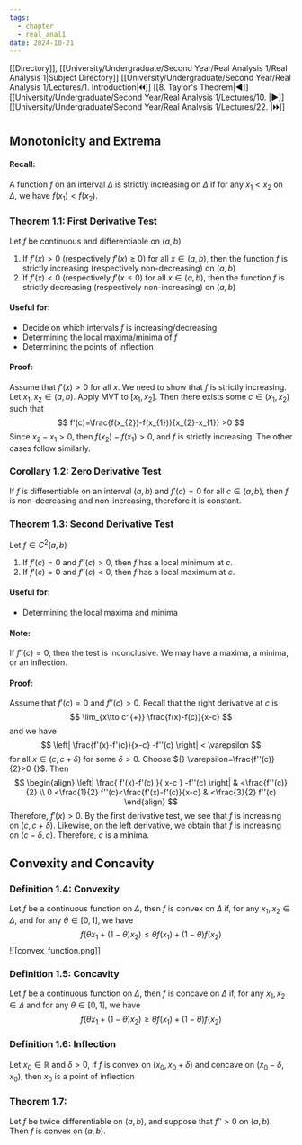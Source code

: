 ```yaml
---
tags:
  - chapter
  - real_anal1
date: 2024-10-21
---
```

[[Directory]], [[University/Undergraduate/Second Year/Real Analysis 1/Real Analysis 1|Subject Directory]]
[[University/Undergraduate/Second Year/Real Analysis 1/Lectures/1. Introduction|🞀🞀]] [[8. Taylor's Theorem|◀]] [[University/Undergraduate/Second Year/Real Analysis 1/Lectures/10. |▶]] [[University/Undergraduate/Second Year/Real Analysis 1/Lectures/22. |🞂🞂]]
# 
## Monotonicity and Extrema 
#### Recall:
A function $f$ on an interval $\Delta$ is strictly increasing on $\Delta$ if for any ${} x_{1} <x_{2} {}$ on $\Delta$, we have ${} f(x_{1})<f(x_{2}) {}$. 

### Theorem 1.1: First Derivative Test
Let ${} f$ be continuous and differentiable on ${} (a,\, b) {}$. 
1) If ${} f'(x)>0 {}$ (respectively ${} f'(x)\geq 0 {}$) for all ${} x \in (a,\, b) {}$, then the function $f$ is strictly increasing (respectively non-decreasing) on ${} (a,\, b) {}$
2) If ${} f'(x)<0 {}$ (respectively ${} f'(x\leq  0 {}$) for all ${} x \in (a,\, b) {}$, then the function $f {}$ is strictly decreasing (respectively non-increasing) on ${} (a,\, b) {}$
#### Useful for:
- Decide on which intervals ${} f$ is increasing/decreasing
- Determining the local maxima/minima of $f {}$
- Determining the points of inflection
#### Proof:
Assume that ${} f'(x)>0 {}$ for all $x$. We need to show that $f$ is strictly increasing. Let ${} x_{1},\, x_{2} \in (a,\, b) {}$. Apply MVT to ${} [x_{1},\, x_{2}] {}$. Then there exists some ${} c \in (x_{1},\, x_{2}) {}$ such that 
$$
f'(c)=\frac{f(x_{2})-f(x_{1})}{x_{2}-x_{1}} >0
$$
Since ${} x_{2}-x_{1}>0 {}$, then ${} f(x_{2})-f(x_{1})>0 {}$, and $f {}$ is strictly increasing. The other cases follow similarly.
### Corollary 1.2: Zero Derivative Test
If ${} f {}$ is differentiable on an interval ${} (a,\, b) {}$ and ${} f'(c)=0 {}$ for all ${} c \in (a,\, b) {}$, then $f {}$ is non-decreasing and non-increasing, therefore it is constant.
### Theorem 1.3: Second Derivative Test
Let ${} f \in C^{2}(a,\, b) {}$
1) If ${} f'(c)=0 {}$ and ${} f''(c)>0 {}$, then $f$ has a local minimum at $c$.
2) If ${} f'(c)=0 {}$ and ${} f''(c)<0 {}$, then $f {}$ has a local maximum at ${} c$.
#### Useful for:
- Determining the local maxima and minima
#### Note:
If ${} f''(c)=0 {}$, then the test is inconclusive. We may have a maxima, a minima, or an inflection. 
#### Proof:
Assume that ${} f'(c)=0 {}$ and ${} f''(c)>0 {}$. Recall that the right derivative at ${} c {}$ is
$$
\lim_{x\tto c^{+}} \frac{f(x)-f(c)}{x-c}
$$
and we have
$$
\left| \frac{f'(x)-f'(c)}{x-c} -f''(c) \right| < \varepsilon
$$
for all ${} x \in (c,\, c+\delta) {}$ for some ${} \delta >0 {}$. Choose ${} \varepsilon=\frac{f''(c)}{2}>0 {}$. Then
$$
\begin{align}
\left| \frac{ f'(x)-f'(c) }{ x-c } -f''(c) \right|  & <\frac{f''(c)}{2} \\
0 <\frac{1}{2} f''(c)<\frac{f'(x)-f'(c)}{x-c}   & <\frac{3}{2} f''(c)
\end{align}
$$
Therefore, ${} f'(x)>0 {}$. By the first derivative test, we see that $f$ is increasing on ${} (c,\, c+\delta) {}$. Likewise, on the left derivative, we obtain that $f$ is increasing on ${} (c-\delta,\, c) {}$. Therefore, $c$ is a minima.
## Convexity and Concavity
### Definition 1.4: Convexity
Let $f$ be a continuous function on $\Delta$, then $f$ is convex on $\Delta$ if, for any ${} x_{1},\, x_{2} \in \Delta {}$, and for any ${} \theta \in [0,\, 1] {}$, we have
$$
f(\theta x_{1}+(1-\theta)x_{2})\leq \theta f(x_{1})+(1-\theta)f(x_{2})
$$
![[convex_function.png]]
### Definition 1.5: Concavity
Let $f$ be a continuous function on $\Delta$, then $f$ is concave on $\Delta$ if, for any ${} x_{1},\, x_{2} \in \Delta {}$ and for any ${} \theta \in [0,\, 1] {}$, we have
$$
f(\theta x_{1}+(1-\theta)x_{2})\geq  \theta f(x_{1})+(1-\theta)f(x_{2})
$$
### Definition 1.6: Inflection
Let ${} x_{0} \in \mathbb{R} {}$ and $\delta>0 {}$, if $f$ is convex on ${} (x_{0},\, x_{0}+\delta) {}$ and concave on ${} (x_{0}-\delta,\, x_{0}) {}$, then $x_{0}$ is a point of inflection
### Theorem 1.7:
Let $f$ be twice differentiable on ${} (a,\, b) {}$, and suppose that ${} f''>0 {}$ on ${} (a,\, b) {}$. Then $f$ is convex on ${} (a,\, b) {}$. 